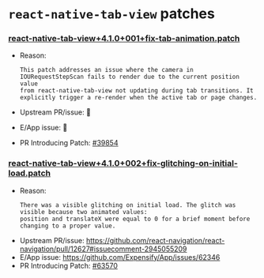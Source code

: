 # `react-native-tab-view` patches

### [react-native-tab-view+4.1.0+001+fix-tab-animation.patch](react-native-tab-view+4.1.0+001+fix-tab-animation.patch)

- Reason: 

    ```
    This patch addresses an issue where the camera in IOURequestStepScan fails to render due to the current position value
    from react-native-tab-view not updating during tab transitions. It explicitly trigger a re-render when the active tab or page changes.
    ```

- Upstream PR/issue: 🛑
- E/App issue: 🛑
- PR Introducing Patch: [#39854](https://github.com/Expensify/App/pull/39854)

### [react-native-tab-view+4.1.0+002+fix-glitching-on-initial-load.patch](react-native-tab-view+4.1.0+002+fix-glitching-on-initial-load.patch)

- Reason: 
    ```
    There was a visible glitching on initial load. The glitch was visible because two animated values:
    position and translateX were equal to 0 for a brief moment before changing to a proper value.
    ```
- Upstream PR/issue: https://github.com/react-navigation/react-navigation/pull/12627#issuecomment-2945055209
- E/App issue: https://github.com/Expensify/App/issues/62346
- PR Introducing Patch: [#63570](https://github.com/Expensify/App/pull/63570)